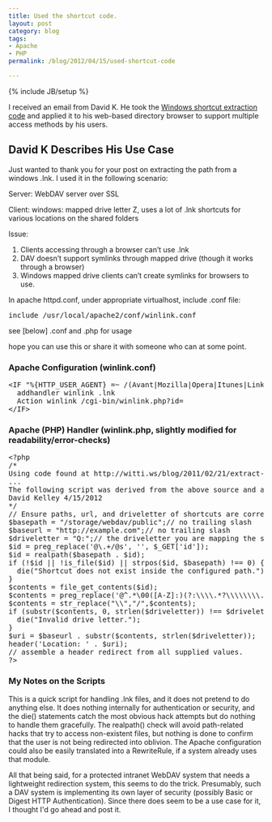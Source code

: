 ```yaml
---
title: Used the shortcut code.
layout: post
category: blog
tags:
- Apache
- PHP
permalink: /blog/2012/04/15/used-shortcut-code

---
```

{% include JB/setup %}
<div id="node-204" class="node node-blog node-promoted">
  <div class="content clearfix">
    <div class="field field-name-body field-type-text-with-summary field-label-hidden"><div class="field-items"><div class="field-item even"><p>I received an email from David K. He took the <a href="http://witti.ws/blog/2011/02/21/extract-path-lnk-file-using-php">Windows shortcut extraction code</a> and applied it to his web-based directory browser to support multiple access methods by his users.</p>
<!--break-->
<h2>
	David K Describes His Use Case</h2>
<p>Just wanted to thank you for your post on extracting the path from a windows .lnk. I used it in the following scenario:</p>
<p>Server: WebDAV server over SSL</p>
<p>Client: windows: mapped drive letter Z, uses a lot of .lnk shortcuts for various locations on the shared folders</p>
<p>Issue:</p>
<ol><li>
		Clients accessing through a browser can’t use .lnk</li>
	<li>
		DAV doesn’t support symlinks through mapped drive (though it works through a browser)</li>
	<li>
		Windows mapped drive clients can’t create symlinks for browsers to use.</li>
</ol><p>In apache httpd.conf, under appropriate virtualhost, include .conf file:</p>
<pre class="brush:xml">
include /usr/local/apache2/conf/winlink.conf</pre>
<p>see [below] .conf and .php for usage</p>
<p>hope you can use this or share it with someone who can at some point.</p>
<h3>
	Apache Configuration (winlink.conf)</h3>
<pre class="brush:xml">
&lt;IF "%{HTTP_USER_AGENT} =~ /(Avant|Mozilla|Opera|Itunes|Links|ELinks|Lynx|Konqueror|MSIE|Dillo|Uzbl|w3m|NetSurf|Polaris|BlackBerry|HTC|LG|MOT|Nokia|SAMSUNG|SEC|SonyEricsson|Vodafone)/"&gt;
  addhandler winlink .lnk
  Action winlink /cgi-bin/winlink.php?id=
&lt;/IF&gt;</pre>
<h3>
	Apache (PHP) Handler (winlink.php, slightly modified for readability/error-checks)</h3>
<pre class="brush:php">
&lt;?php
/*
Using code found at http://witti.ws/blog/2011/02/21/extract-path-lnk-file-using-php:
...
The following script was derived from the above source and adapted for my personal use.
David Kelley 4/15/2012
*/
// Ensure paths, url, and driveletter of shortcuts are correct or script will fail.
$basepath = "/storage/webdav/public";// no trailing slash
$baseurl = "http://example.com";// no trailing slash
$driveletter = "Q:";// the driveletter you are mapping the shared resource to, and making shortcuts with
$id = preg_replace('@\.+/@s', '', $_GET['id']);
$id = realpath($basepath . $id);
if (!$id || !is_file($id) || strpos($id, $basepath) !== 0) {
  die("Shortcut does not exist inside the configured path.");
}
$contents = file_get_contents($id);
$contents = preg_replace('@^.*\00([A-Z]:)(?:\\\\.*?\\\\\\\\.*?\00|[\00\\\\])(.*?)\00.*$@s', '$1\\\\$2', $contents);
$contents = str_replace("\\","/",$contents);
if (substr($contents, 0, strlen($driveletter)) !== $driveletter) {
  die("Invalid drive letter.");
}
$uri = $baseurl . substr($contents, strlen($driveletter));
header('Location: ' . $uri);
// assemble a header redirect from all supplied values.
?&gt;</pre>
<h3>
	My Notes on the Scripts</h3>
<p>This is a quick script for handling .lnk files, and it does not pretend to do anything else. It does nothing internally for authentication or security, and the die() statements catch the most obvious hack attempts but do nothing to handle them gracefully. The realpath() check will avoid path-related hacks that try to access non-existent files, but nothing is done to confirm that the user is not being redirected into oblivion. The Apache configuration could also be easily translated into a RewriteRule, if a system already uses that module.</p>
<p>All that being said, for a protected intranet WebDAV system that needs a lightweight redirection system, this seems to do the trick. Presumably, such a DAV system is implementing its own layer of security (possibly Basic or Digest HTTP Authentication). Since there does seem to be a use case for it, I thought I'd go ahead and post it.</p>
</div></div></div>  </div>
</div>
